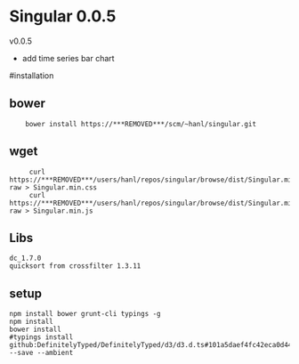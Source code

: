 # Singular 0.0.5

v0.0.5 

  * add time series bar chart

#installation

## bower

        bower install https://***REMOVED***/scm/~hanl/singular.git
        
## wget

         curl https://***REMOVED***/users/hanl/repos/singular/browse/dist/Singular.min.css?raw > Singular.min.css
         curl https://***REMOVED***/users/hanl/repos/singular/browse/dist/Singular.min.js?raw > Singular.min.js

## Libs

    dc_1.7.0
    quicksort from crossfilter 1.3.11

## setup
    
    npm install bower grunt-cli typings -g
    npm install
    bower install
    #typings install github:DefinitelyTyped/DefinitelyTyped/d3/d3.d.ts#101a5daef4fc42eca0d447ba5d080248f80daf90 --save --ambient
    
    